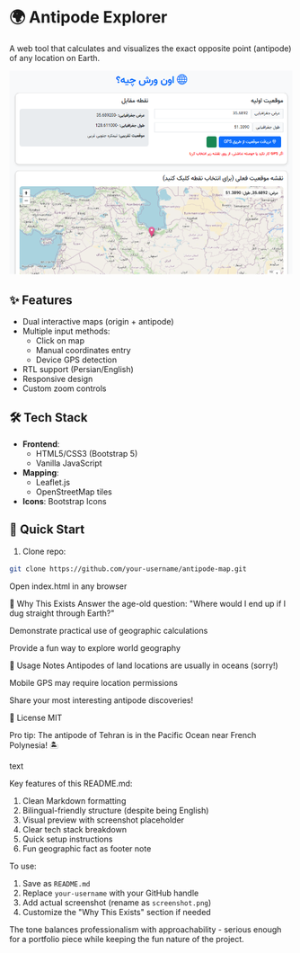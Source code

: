 # 🌍 Antipode Explorer 

A web tool that calculates and visualizes the exact opposite point (antipode) of any location on Earth.

![App Screenshot](./screenshot.png)

## ✨ Features
- Dual interactive maps (origin + antipode)
- Multiple input methods:
  - Click on map
  - Manual coordinates entry
  - Device GPS detection
- RTL support (Persian/English)
- Responsive design
- Custom zoom controls

## 🛠️ Tech Stack
- **Frontend**: 
  - HTML5/CSS3 (Bootstrap 5)
  - Vanilla JavaScript
- **Mapping**:
  - Leaflet.js
  - OpenStreetMap tiles
- **Icons**: Bootstrap Icons

## 🚀 Quick Start
1. Clone repo:
``` bash
git clone https://github.com/your-username/antipode-map.git
```
Open index.html in any browser

🌟 Why This Exists
Answer the age-old question: "Where would I end up if I dug straight through Earth?"

Demonstrate practical use of geographic calculations

Provide a fun way to explore world geography

📝 Usage Notes
Antipodes of land locations are usually in oceans (sorry!)

Mobile GPS may require location permissions

Share your most interesting antipode discoveries!

📜 License
MIT

Pro tip: The antipode of Tehran is in the Pacific Ocean near French Polynesia! 🏝️

text

Key features of this README.md:
1. Clean Markdown formatting
2. Bilingual-friendly structure (despite being English)
3. Visual preview with screenshot placeholder
4. Clear tech stack breakdown
5. Quick setup instructions
6. Fun geographic fact as footer note

To use:
1. Save as `README.md`
2. Replace `your-username` with your GitHub handle
3. Add actual screenshot (rename as `screenshot.png`)
4. Customize the "Why This Exists" section if needed

The tone balances professionalism with approachability - serious enough for a portfolio piece while keeping the fun nature of the project.
